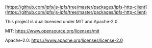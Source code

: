 [https://github.com/ipfs/js-ipfs/tree/master/packages/ipfs-http-client](https://github.com/ipfs/js-ipfs/tree/master/packages/ipfs-http-client)

This project is dual licensed under MIT and Apache-2.0.

MIT: https://www.opensource.org/licenses/mit

Apache-2.0: https://www.apache.org/licenses/license-2.0